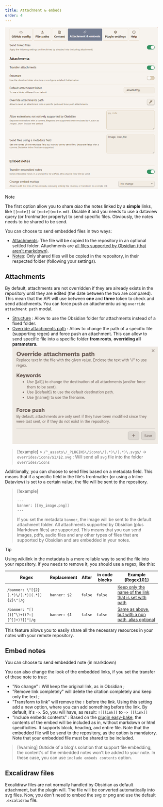 ```yaml
---
title: Attachment & embeds
order: 4
---
```


![](../_assets/img/Embed.png)

> [!NOTE]
> The first option allow you to share *also* the notes linked by a **simple** links, like `[[note]]` or `[note](note.md)`. Disable it and you needs to use a dataview query (or frontmatter property) to send specific files.
> Obviously, the notes needs to be shared to be send.


You can choose to send embedded files in two ways:

- <u>Attachments</u>: The file will be copied to the repository in an optional settled folder. Attachments are [all files supported by Obsidian (that aren't markdown)](https://help.obsidian.md/Files+and+folders/Accepted+file+formats).
- <u>Notes</u>: Only shared files will be copied in the repository, in their respected folder (following your settings).



## Attachments

By default, attachments are not overridden if they are already exists in the repository until they are edited (the date between the two are compared). This mean that the API will use between **one** and **three** token to check and send attachments. You can force push an attachmentu using `override attachment path` modal.

- <u>Structure</u> : Allow to use the Obsidian folder for attachments instead of a fixed folder.
- <u>Override attachments path</u> : Allow to change the path of a specific file (supporting regex) and force push an attachment. This can allow to send specific file into a specific folder **from roots**, **overriding all parameters**.
  ![](../_assets/img/Embed_override_path.png)

> [!example] > `/^_assets\/_PLUGINS\/icons\/(.*)\/(.*)\.svg$/` → `overrides/icons/$1/$2.svg` : Will send all `svg` file into the folder `overrides/icons`

Additionally, you can choose to send files based on a metadata field. This means that if a specific field in the file's frontmatter (or using a Inline Dataview) is set to a certain value, the file will be sent to the repository.

> [!example]
>
> ```
> ---
> banner: [[my_image.png]]
> ---
> ```
>
> If you set the metadata `banner`, the image will be sent to the default attachment folder. All attachments supported by Obsidian (plus Markdown files) are supported.
> This means that you can send images, pdfs, audio files and any other types of files that are supported by Obsidian and are embedded in your notes.

> [!TIP]
> Using wikilink in the metadata is a more reliable way to send the file into your repository.
> If you needs to remove it, you should use a regex, like this:
>
> | Regex                                       | Replacement  | After   | in code blocks | Example (Regex101)                                                                      |
> |---------------------------------------------|--------------|---------|----------------|-----------------------------------------------------------------------------------------|
> | `/banner: \"[{2}(.*)\/(.*)\|(.*)]{2}\"\|/g` | `banner: $2` | `false` | `false`        | [Keep only the name of the link that is set with path](https://regex101.com/r/FgdOLP/1) |
> | `/banner: "[](([^\)+)(?:\|[^]]+)?]]"\|/g`   | `banner: $1` | `false` | `false`        | [Same as above, but with a non path, alias optional](https://regex101.com/r/NkaFxE/1)   |

This feature allows you to easily share all the necessary resources in your notes with your remote repository.

## Embed notes

You can choose to send embedded note (in markdown)

You can also change the look of the embedded links, if you set the transfer of these note to true:

- "No change" : Will keep the original link, as in Obsidian ;
- "Remove link completely" will delete the citation completely and keep only the text ;
- "Transform to link" will remove the `!` before the link.
  Using this setting add a new option, where you can add something before the link. By default, it's `->`. So, you will have, as result: `![[link]]` to `-> [[link]]`
- "Include embeds contents" : Based on the [plugin easy-bake](https://github.com/mgmeyers/obsidian-easy-bake), the contents of the embed will be included as in, without markdown or html specificities. It supports block, heading, and entire file. Note that the embedded file will be send to the repository, as the option is mandatory. Note that your embedded file must be shared to be included.

> [!warning] Outside of a blog's solution that support file embedding, the content's of the embedded notes won't be added to your note.
> In these case, you can use `include embeds contents` option.

## Excalidraw files

Excalidraw files are not normally handled by Obsidian as default attachment, but the plugin will. The file will be converted automatically into svg files. Now, you don't need to embed the svg or png and use the default `.excalidraw` file.
